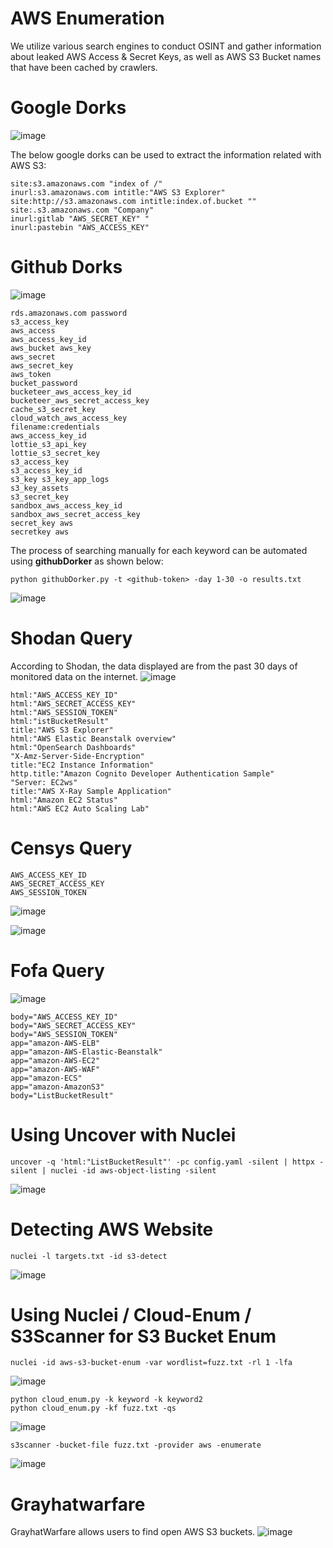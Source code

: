 # AWS Enumeration
We utilize various search engines to conduct OSINT and gather information about leaked AWS Access & Secret Keys, as well as AWS S3 Bucket names that have been cached by crawlers.
# Google Dorks
![image](https://github.com/user-attachments/assets/23a943cf-3451-49b8-a6d0-8d9ed72c5b05)

The below google dorks can be used to extract the information related with AWS S3:
```
site:s3.amazonaws.com "index of /"
inurl:s3.amazonaws.com intitle:"AWS S3 Explorer"
site:http://s3.amazonaws.com intitle:index.of.bucket ""
site:.s3.amazonaws.com "Company"
inurl:gitlab "AWS_SECRET_KEY" "
inurl:pastebin "AWS_ACCESS_KEY"
```
# Github Dorks
![image](https://github.com/user-attachments/assets/9ad909e9-2c52-48ff-a5f7-8917e2e9521c)
```
rds.amazonaws.com password
s3_access_key
aws_access
aws_access_key_id
aws_bucket aws_key
aws_secret
aws_secret_key
aws_token
bucket_password
bucketeer_aws_access_key_id
bucketeer_aws_secret_access_key
cache_s3_secret_key
cloud_watch_aws_access_key
filename:credentials
aws_access_key_id
lottie_s3_api_key
lottie_s3_secret_key
s3_access_key
s3_access_key_id
s3_key s3_key_app_logs
s3_key_assets
s3_secret_key
sandbox_aws_access_key_id
sandbox_aws_secret_access_key
secret_key aws
secretkey aws
```
The process of searching manually for each keyword can be automated using **githubDorker** as shown below:
```
python githubDorker.py -t <github-token> -day 1-30 -o results.txt
```
![image](https://github.com/user-attachments/assets/5e04a139-f9c3-4f4a-bb17-6d950c649056)

# Shodan Query
According to Shodan, the data displayed are from the past 30 days of monitored data on the internet.
![image](https://github.com/user-attachments/assets/2da48880-8619-4c88-93d7-7cf088400988)
```
html:"AWS_ACCESS_KEY_ID"
html:"AWS_SECRET_ACCESS_KEY"
html:"AWS_SESSION_TOKEN"
html:"istBucketResult"
title:"AWS S3 Explorer"
html:"AWS Elastic Beanstalk overview"
html:"OpenSearch Dashboards"
"X-Amz-Server-Side-Encryption"
title:"EC2 Instance Information"
http.title:"Amazon Cognito Developer Authentication Sample"
"Server: EC2ws"
title:"AWS X-Ray Sample Application"
html:"Amazon EC2 Status"
html:"AWS EC2 Auto Scaling Lab"
```
# Censys Query
```
AWS_ACCESS_KEY_ID
AWS_SECRET_ACCESS_KEY
AWS_SESSION_TOKEN
```
![image](https://github.com/user-attachments/assets/b597f5fb-703b-44e7-af72-7509a26806f2)

![image](https://github.com/user-attachments/assets/7a44bd00-6a3f-4b8f-acad-76f3054bccba)

# Fofa Query
![image](https://github.com/user-attachments/assets/726c3616-3b20-4200-9fe7-ddb38890edd6)
```
body="AWS_ACCESS_KEY_ID"
body="AWS_SECRET_ACCESS_KEY"
body="AWS_SESSION_TOKEN"
app="amazon-AWS-ELB"
app="amazon-AWS-Elastic-Beanstalk"
app="amazon-AWS-EC2"
app="amazon-AWS-WAF"
app="amazon-ECS"
app="amazon-AmazonS3"
body="ListBucketResult"
```
# Using Uncover with Nuclei
```
uncover -q 'html:"ListBucketResult"' -pc config.yaml -silent | httpx -silent | nuclei -id aws-object-listing -silent
```
![image](https://github.com/user-attachments/assets/1c42d75d-aea8-449d-b6fb-86993edd884b)
# Detecting AWS Website
```
nuclei -l targets.txt -id s3-detect
```
![image](https://github.com/user-attachments/assets/4a22b2ad-9629-4581-8b5e-593433a3439a)

# Using Nuclei / Cloud-Enum / S3Scanner for S3 Bucket Enum
```
nuclei -id aws-s3-bucket-enum -var wordlist=fuzz.txt -rl 1 -lfa
```
![image](https://github.com/user-attachments/assets/3b7b4a5a-1d3c-484e-9b6c-85aa214fbd93)
```
python cloud_enum.py -k keyword -k keyword2
python cloud_enum.py -kf fuzz.txt -qs
```
![image](https://github.com/user-attachments/assets/e981894c-b42e-4328-b4fa-33f44a6fba6a)
```
s3scanner -bucket-file fuzz.txt -provider aws -enumerate
```
![image](https://github.com/user-attachments/assets/4d5bfc7b-16de-40d1-8e1b-efdd060a6286)
# Grayhatwarfare
GrayhatWarfare allows users to find open AWS S3 buckets.
![image](https://github.com/user-attachments/assets/a2f65204-07ac-46c5-8bda-78bf845abb66)



